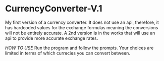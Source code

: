 # CurrencyConverter-V.1
My first version of a currency converter. It does not use an api, therefore, it has hardcoded values for the exchange formulas meaning the conversions
will not be entirely accurate. A 2nd version is in the works that will use an api to provide more accurate exchange rates.

*HOW TO USE*
Run the program and follow the prompts.
Your choices are limited in terms of which currecies you can 
convert between.
